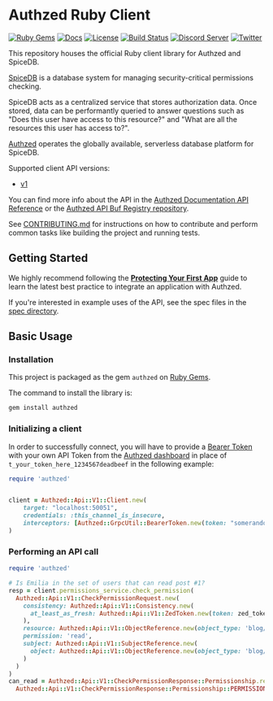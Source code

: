 # Authzed Ruby Client

[![Ruby Gems](https://img.shields.io/gem/v/authzed?include_prereleases)](https://rubygems.org/gems/authzed)
[![Docs](https://img.shields.io/badge/docs-authzed.com-%234B4B6C "Authzed Documentation")](https://docs.authzed.com)
[![License](https://img.shields.io/badge/license-Apache--2.0-blue.svg)](https://www.apache.org/licenses/LICENSE-2.0.html)
[![Build Status](https://github.com/authzed/authzed-rb/workflows/build/badge.svg)](https://github.com/authzed/authzed-rb/actions)
[![Discord Server](https://img.shields.io/discord/844600078504951838?color=7289da&logo=discord "Discord Server")](https://discord.gg/jTysUaxXzM)
[![Twitter](https://img.shields.io/twitter/follow/authzed?color=%23179CF0&logo=twitter&style=flat-square)](https://twitter.com/authzed)

This repository houses the official Ruby client library for Authzed and SpiceDB.

[SpiceDB] is a database system for managing security-critical permissions checking.

SpiceDB acts as a centralized service that stores authorization data.
Once stored, data can be performantly queried to answer questions such as "Does this user have access to this resource?" and "What are all the resources this user has access to?".

[Authzed] operates the globally available, serverless database platform for SpiceDB.

Supported client API versions:
- [v1](https://buf.build/authzed/api/docs/main/authzed.api.v1)

You can find more info about the API in the [Authzed Documentation API Reference] or the [Authzed API Buf Registry repository].

See [CONTRIBUTING.md] for instructions on how to contribute and perform common tasks like building the project and running tests.

[SpiceDB]: https://github.com/authzed/spicedb
[Authzed]: https://authzed.com
[Authzed Documentation API Reference]: https://docs.authzed.com/reference/api
[Authzed API Buf Registry repository]: https://buf.build/authzed/api
[CONTRIBUTING.md]: CONTRIBUTING.md
[Discord]: https://authzed.com/discord
[Urgent]: https://github.com/authzed/authzed-rb/labels/priority%2F0%20urgent
[High]: https://github.com/authzed/authzed-rb/labels/priority%2F1%20high
[Medium]: https://github.com/authzed/authzed-rb/labels/priority%2F2%20medium
[Low]: https://github.com/authzed/authzed-rb/labels/priority%2F3%20low
[Maybe]: https://github.com/authzed/authzed-rb/labels/priority%2F4%20maybe
[good first issues]: https://github.com/authzed-rb/spicedb/labels/hint%2Fgood%20first%20issue

## Getting Started

We highly recommend following the **[Protecting Your First App]** guide to learn the latest best practice to integrate an application with Authzed.

If you're interested in example uses of the API, see the spec files in the [spec directory].

[Protecting Your First App]: https://docs.authzed.com/guides/first-app
[spec directory]: /spec

## Basic Usage

### Installation

This project is packaged as the gem `authzed` on [Ruby Gems].

The command to install the library is:

```sh
gem install authzed
```

[Ruby Gems]: https://rubygems.org

### Initializing a client

In order to successfully connect, you will have to provide a [Bearer Token] with your own API Token from the [Authzed dashboard] in place of `t_your_token_here_1234567deadbeef` in the following example:

[Bearer Token]: https://datatracker.ietf.org/doc/html/rfc6750#section-2.1
[Authzed Dashboard]: https://app.authzed.com

```rb
require 'authzed'


client = Authzed::Api::V1::Client.new(
    target: "localhost:50051",
    credentials: :this_channel_is_insecure,
    interceptors: [Authzed::GrpcUtil::BearerToken.new(token: "somerandomkeyhere")],
)
```

### Performing an API call

```rb
require 'authzed'

# Is Emilia in the set of users that can read post #1?
resp = client.permissions_service.check_permission(
  Authzed::Api::V1::CheckPermissionRequest.new(
    consistency: Authzed::Api::V1::Consistency.new(
      at_least_as_fresh: Authzed::Api::V1::ZedToken.new(token: zed_token)
    ),
    resource: Authzed::Api::V1::ObjectReference.new(object_type: 'blog/post', object_id: '1'),
    permission: 'read',
    subject: Authzed::Api::V1::SubjectReference.new(
      object: Authzed::Api::V1::ObjectReference.new(object_type: 'blog/user', object_id: 'emilia')
    )
  )
)
can_read = Authzed::Api::V1::CheckPermissionResponse::Permissionship.resolve(resp.permissionship) ==
  Authzed::Api::V1::CheckPermissionResponse::Permissionship::PERMISSIONSHIP_HAS_PERMISSION
```
